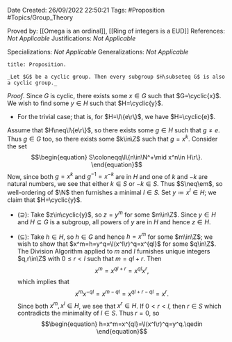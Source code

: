 <div class="topSpace"></div>

Date Created: 26/09/2022 22:50:21
Tags: #Proposition #Topics/Group_Theory

Proved by: [[Omega is an ordinal]], [[Ring of integers is a EUD]]
References: _Not Applicable_
Justifications: _Not Applicable_

Specializations: _Not Applicable_
Generalizations: _Not Applicable_

``` ad-Proposition
title: Proposition.

_Let $G$ be a cyclic group. Then every subgroup $H\subseteq G$ is also a cyclic group._

```

_Proof_. Since $G$ is cyclic, there exists some $x\in G$ such that $G=\cyclic{x}$. We wish to find some $y\in H$ such that $H=\cyclic{y}$.
* For the trivial case; that is, for $H=\l\{e\r\}$, we have $H=\cyclic{e}$.

Assume that $H\neq\l\{e\r\}$, so there exists some $g\in H$ such that $g\neq e$. Thus $g\in G$ too, so there exists some $k\in\Z$ such that $g=x^k$. Consider the set
$$\begin{equation}
    S\coloneqq\l\{n\in\N^+\mid x^n\in H\r\}.
\end{equation}$$
Now, since both $g=x^k$ and $g^{-1}=x^{-k}$ are in $H$ and one of $k$ and $-k$ are natural numbers, we see that either $k\in S$ or $-k\in S$. Thus $S\neq\em$, so well-ordering of $\N$ then furnishes a minimal $l\in S$. Set $y\coloneqq x^l\in H$; we claim that $H=\cyclic{y}$.
* ($\supseteq$): Take $z\in\cyclic{y}$, so $z=y^m$ for some $m\in\Z$. Since $y\in H$ and $H\subseteq G$ is a subgroup, all powers of $y$ are in $H$ and hence $z\in H$.

* ($\subseteq$): Take $h\in H$, so $h\in G$ and hence $h=x^m$ for some $m\in\Z$; we wish to show that $x^m=h=y^q=\l(x^l\r)^q=x^{ql}$ for some $q\in\Z$. The Division Algorithm applied to $m$ and $l$ furnishes unique integers $q,r\in\Z$ with $0\leq r<l$ such that $m=ql+r$. Then
$$\begin{equation}
    x^m=x^{ql+r}=x^{ql}x^r,
\end{equation}$$
which implies that
$$\begin{equation}
    x^mx^{-ql}=x^{m-ql}=x^{ql+r-ql}=x^r.
\end{equation}$$
Since both $x^m,x^l\in H$, we see that $x^r\in H$. If $0<r<l$, then $r\in S$ which contradicts the minimality of $l\in S$. Thus $r=0$, so
$$\begin{equation}
    h=x^m=x^{ql}=\l(x^l\r)^q=y^q.\qedin
\end{equation}$$
